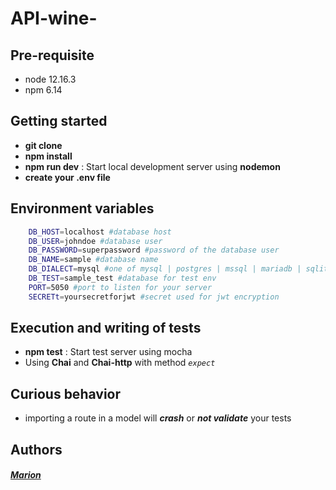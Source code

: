# API-wine-

## Pre-requisite

- node 12.16.3
- npm 6.14

## Getting started

- **git clone**
- **npm install**
- **npm run dev** : Start local development server using **nodemon**
- **create your .env file**

## Environment variables

```bash
    DB_HOST=localhost #database host
    DB_USER=johndoe #database user
    DB_PASSWORD=superpassword #password of the database user
    DB_NAME=sample #database name
    DB_DIALECT=mysql #one of mysql | postgres | mssql | mariadb | sqlite
    DB_TEST=sample_test #database for test env
    PORT=5050 #port to listen for your server
    SECRETt=yoursecretforjwt #secret used for jwt encryption
```

## Execution and writing of tests

- **npm test** : Start test server using mocha
- Using **Chai** and **Chai-http** with method _`expect`_

## Curious behavior

- importing a route in a model will **_crash_** or **_not validate_** your tests

## Authors


##### [Marion](https://www.linkedin.com/in/marion-hourdou/)

